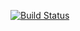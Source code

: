[![Build Status](https://travis-ci.com/RomanAgeev/CommandParser.svg?branch=master)](https://travis-ci.com/RomanAgeev/CommandParser)
